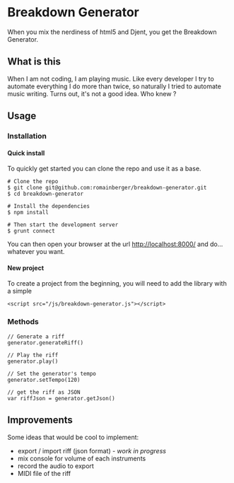 # Breakdown Generator

When you mix the nerdiness of html5 and Djent, you get the Breakdown Generator.

## What is this

When I am not coding, I am playing music. Like every developer I try to automate everything I do more than twice, so naturally I tried to automate music writing. Turns out, it's not a good idea. Who knew ?

## Usage

### Installation

#### Quick install

To quickly get started you can clone the repo and use it as a base.

    # Clone the repo
    $ git clone git@github.com:romainberger/breakdown-generator.git
    $ cd breakdown-generator

    # Install the dependencies
    $ npm install

    # Then start the development server
    $ grunt connect

You can then open your browser at the url [http://localhost:8000/](http://localhost:8000/) and do... whatever you want.

#### New project

To create a project from the beginning, you will need to add the library with a simple

    <script src="/js/breakdown-generator.js"></script>

### Methods

    // Generate a riff
    generator.generateRiff()

    // Play the riff
    generator.play()

    // Set the generator's tempo
    generator.setTempo(120)

    // get the riff as JSON
    var riffJson = generator.getJson()

## Improvements

Some ideas that would be cool to implement:

* export / import riff (json format) - *work in progress*
* mix console for volume of each instruments
* record the audio to export
* MIDI file of the riff
